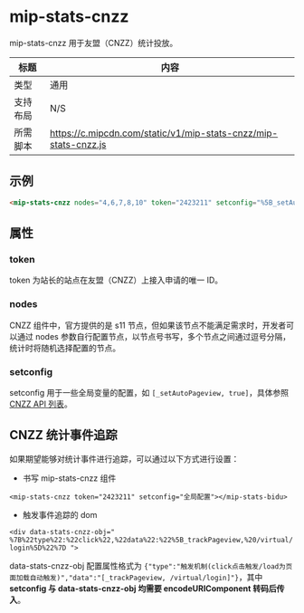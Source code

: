 # mip-stats-cnzz

mip-stats-cnzz 用于友盟（CNZZ）统计投放。

标题|内容
----|----
类型|通用
支持布局|N/S
所需脚本|https://c.mipcdn.com/static/v1/mip-stats-cnzz/mip-stats-cnzz.js

## 示例

```html
<mip-stats-cnzz nodes="4,6,7,8,10" token="2423211" setconfig="%5B_setAutoPageview%2C%20true%5D"></mip-stats-cnzz>
```

## 属性

### token

token 为站长的站点在友盟（CNZZ）上接入申请的唯一 ID。

### nodes

CNZZ 组件中，官方提供的是 s11 节点，但如果该节点不能满足需求时，开发者可以通过 nodes 参数自行配置节点，以节点号书写，多个节点之间通过逗号分隔，统计时将随机选择配置的节点。

### setconfig

setconfig 用于一些全局变量的配置，如 `[_setAutoPageview, true]`，具体参照 [CNZZ API 列表](http://open.cnzz.com/a/api/apilist/)。

## CNZZ 统计事件追踪

如果期望能够对统计事件进行追踪，可以通过以下方式进行设置：

- 书写 mip-stats-cnzz 组件

`<mip-stats-cnzz token="2423211" setconfig="全局配置"></mip-stats-bidu>`

- 触发事件追踪的 dom

`<div data-stats-cnzz-obj=" %7B%22type%22:%22click%22,%22data%22:%22%5B_trackPageview,%20/virtual/login%5D%22%7D ">`

data-stats-cnzz-obj 配置属性格式为 `{"type":"触发机制(click点击触发/load为页面加载自动触发)","data":"[_trackPageview, /virtual/login]"}`，其中 **setconfig 与 data-stats-cnzz-obj 均需要 encodeURIComponent 转码后传入**。


